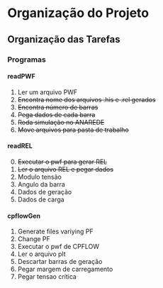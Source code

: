 # Organização do Projeto
## Organização das Tarefas

### Programas
#### readPWF
1. Ler um arquivo PWF
  1. ~~Encontra nome dos arquivos .his e .rel gerados~~
  2. ~~Encontra número de barras~~
  3. ~~Pega dados de cada barra~~
  3. ~~Roda simulação no ANAREDE~~
  2. ~~Move arquivos para pasta de trabalho~~

#### readREL
0. ~~Executar o pwf para gerar REL~~
1. ~~Ler o arquivo REL e pegar dados~~
  1. Modulo tensão
  2. Angulo da barra
  3. Dados de geração
  4. Dados de carga

#### cpflowGen
1. Generate files variying PF
  1. Change PF
2. Executar o pwf de CPFLOW
3. Ler o arquivo plt
  1. Descartar barras de geração
  2. Pegar margem de carregamento
  3. Pegar tensao crítica
